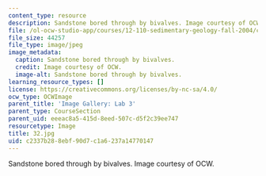 ```yaml
---
content_type: resource
description: Sandstone bored through by bivalves. Image courtesy of OCW.
file: /ol-ocw-studio-app/courses/12-110-sedimentary-geology-fall-2004/c2337b288ebf90d7c1a6237a14770147_32.jpg
file_size: 44257
file_type: image/jpeg
image_metadata:
  caption: Sandstone bored through by bivalves.
  credit: Image courtesy of OCW.
  image-alt: Sandstone bored through by bivalves.
learning_resource_types: []
license: https://creativecommons.org/licenses/by-nc-sa/4.0/
ocw_type: OCWImage
parent_title: 'Image Gallery: Lab 3'
parent_type: CourseSection
parent_uid: eeeac8a5-415d-8eed-507c-d5f2c39ee747
resourcetype: Image
title: 32.jpg
uid: c2337b28-8ebf-90d7-c1a6-237a14770147
---
```

Sandstone bored through by bivalves. Image courtesy of OCW.